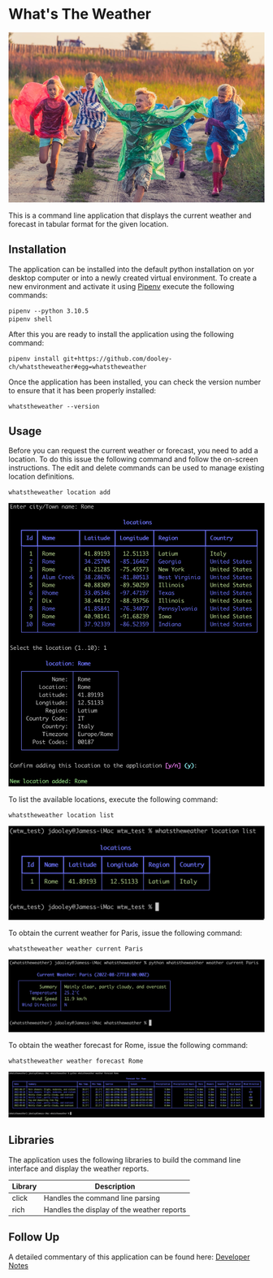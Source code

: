 # What's The Weather

![Splash](splash.jpg)

This is a command line application that displays the current weather and forecast in tabular
format for the given location.

## Installation

The application can be installed into the default python installation on yor desktop computer or into a newly created
virtual environment.  To create a new environment and activate it using [Pipenv](https://pipenv.pypa.io/en/latest/)
execute the following commands:

```
pipenv --python 3.10.5
pipenv shell
```

After this you are ready to install the application using the following command:

```
pipenv install git+https://github.com/dooley-ch/whatstheweather#egg=whatstheweather
```

Once the application has been installed, you can check the version number to ensure that it has been properly installed:

```
whatstheweather --version
```

## Usage

Before you can request the current weather or forecast, you need to add a location.  To do this issue the following
command and follow the on-screen instructions.  The edit and delete commands can be used to manage existing location
definitions.

```
whatstheweather location add
```

![Add Location](usage_1.png)

To list the available locations, execute the following command:

```
whatstheweather location list
```

![List Locations](usage_2.png)

To obtain the current weather for Paris, issue the following command:

```
whatstheweather weather current Paris
```

![List Locations](usage_3.png)

To obtain the weather forecast for Rome, issue the following command:

```
whatstheweather weather forecast Rome
```

![List Locations](usage_4.png)

## Libraries

The application uses the following libraries to build the command line interface and display the weather reports.

| Library  | Description                                |
|----------|--------------------------------------------|
| click    | Handles the command line parsing           |
| rich     | Handles the display of the weather reports |

## Follow Up

A detailed commentary of this application can be found here: [Developer Notes](https://www.developernotes.org/2022/08/command-line-reference-application/)
